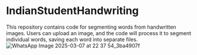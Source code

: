 # IndianStudentHandwriting
This repository contains code for segmenting words from handwritten images. Users can upload an image, and the code will process it to segment individual words, saving each word into separate files.
![WhatsApp Image 2025-03-07 at 22 37 54_3ba4907f](https://github.com/user-attachments/assets/24512f3a-d9d5-4822-a89e-8993e0c126d2)
